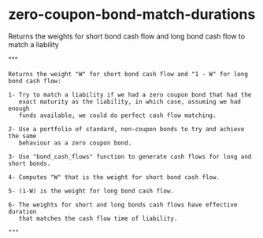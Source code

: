 # zero-coupon-bond-match-durations
Returns the weights for short bond cash flow and long bond cash flow to match a liability

"""
    
    Returns the weight "W" for short bond cash flow and "1 - W" for long bond cash flow:

    1- Try to match a liability if we had a zero coupon bond that had the
       exact maturity as the liability, in which case, assuming we had enough
       funds available, we could do perfect cash flow matching.
    
    2- Use a portfolio of standard, non-coupon bonds to try and achieve the same
       behaviour as a zero coupon bond.

    3- Use "bond_cash_flows" function to generate cash flows for long and short bonds.
         
    4- Computes "W" that is the weight for short bond cash flow.
    
    5- (1-W) is the weight for long bond cash flow.
    
    6- The weights for short and long bonds cash flows have effective duration
       that matches the cash flow time of liability.

    """

